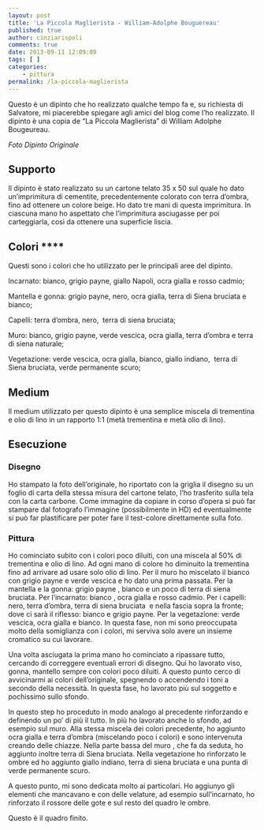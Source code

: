 ```yaml
---
layout: post
title: 'La Piccola Maglierista - William-Adolphe Bouguereau'
published: true
author: cinziarispoli
comments: true
date: 2013-09-11 12:09:09
tags: [ ]
categories:
    - pittura
permalink: /la-piccola-maglierista
---
```




  Questo è un dipinto che ho realizzato qualche tempo fa e, su richiesta di Salvatore, mi piacerebbe spiegare agli amici del blog come l&#8217;ho realizzato. Il dipinto è una copia de &#8220;La Piccola Maglierista&#8221; di William Adolphe Bougeureau.





  


_Foto Dipinto Originale_

## Supporto


  Il dipinto è stato realizzato su un cartone telato 35 x 50 sul quale ho dato un&#8217;imprimitura di cementite, precedentemente colorato con terra d&#8217;ombra, fino ad ottenere un colore beige. Ho dato tre mani di questa imprimitura. In ciascuna mano ho aspettato che l&#8217;imprimitura asciugasse per poi carteggiarla, così da ottenere una superficie liscia.


## Colori ****


  Questi sono i colori che ho utilizzato per le principali aree del dipinto.



  Incarnato: bianco, grigio payne, giallo Napoli, ocra gialla e rosso cadmio;


  Mantella e gonna: grigio payne, nero, ocra gialla, terra di Siena bruciata e bianco;


  Capelli: terra d&#8217;ombra, nero,&nbsp; terra di siena bruciata;


  Muro: bianco, grigio payne, verde vescica, ocra gialla, terra d&#8217;ombra e terra di siena naturale;


  Vegetazione: verde vescica, ocra gialla, bianco, giallo indiano,&nbsp; terra di Siena bruciata, verde permanente scuro;


## Medium


  Il medium utilizzato per questo dipinto è una semplice miscela di trementina e olio di lino in un rapporto 1:1 (metà trementina e metà olio di lino).


## Esecuzione

### Disegno


  Ho stampato la foto dell&#8217;originale, ho riportato con la griglia il disegno su un foglio di carta della stessa misura del cartone telato, l&#8217;ho trasferito sulla tela con la carta carbone. Come immagine da copiare in corso d&#8217;opera si può far stampare dal fotografo l&#8217;immagine (possibilmente in HD) ed eventualmente si può far plastificare per poter fare il test-colore direttamente sulla foto.


### Pittura


  Ho cominciato subito con i colori poco diluiti, con una miscela al 50% di trementina e olio di lino. Ad ogni mano di colore ho diminuito la trementina fino ad arrivare ad usare solo olio di lino. Per il muro ho miscelato il bianco con grigio payne e verde vescica e ho dato una prima passata. Per la mantella e la gonna: grigio payne , bianco e un poco di terra di siena bruciata. Per l’incarnato: bianco , ocra gialla e rosso cadmio. Per i capelli: nero, terra d’ombra, terra di siena bruciata &nbsp;e nella fascia sopra la fronte; dove ci sarà il riflesso: bianco e grigio payne. Per la vegetazione: verde vescica, ocra gialla e bianco. In questa fase, non mi sono preoccupata molto della somiglianza con i colori, mi serviva solo avere un insieme cromatico su cui lavorare. 



  Una volta asciugata la prima mano ho cominciato a ripassare tutto, cercando di correggere eventuali errori di disegno. Qui ho lavorato viso, gonna, mantello sempre con colori poco diluiti. A questo punto cerco di avvicinarmi ai colori dell’originale, spegnendo o accendendo i toni a secondo della necessità. In questa fase, ho lavorato più sul soggetto e pochissimo sullo sfondo. 



  In questo step ho proceduto in modo analogo al precedente rinforzando e definendo un po’ di più il tutto. In più ho lavorato anche lo sfondo, ad esempio sul muro. Alla stessa miscela dei colori precedente, ho aggiunto ocra gialla e terra d’ombra (miscelando poco i colori) e sono intervenuta creando delle chiazze. Nella parte bassa del muro , che fa da seduta, ho aggiunto inoltre terra di Siena bruciata. Nella vegetazione ho rinforzato le ombre ed ho aggiunto giallo indiano, terra di siena bruciata e una punta di verde permanente scuro.





  A questo punto, mi sono dedicata molto ai particolari. Ho aggiunyo gli elementi che mancavano e con delle velature, ad esempio sull&#8217;incarnato, ho rinforzato il rossore delle gote e sul resto del quadro le ombre.





  Questo è il quadro finito.


